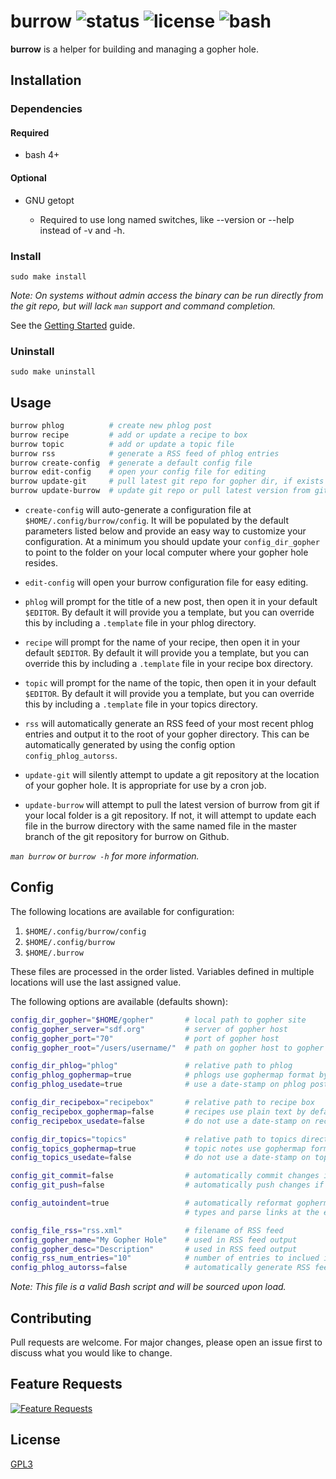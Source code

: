 # burrow ![status](https://img.shields.io/badge/status-working-green.svg?style=flat-square) ![license](https://img.shields.io/badge/license-GPL3-blue.svg?style=flat-square) ![bash](https://img.shields.io/badge/Bash-4%2B-lightgrey.svg?style=flat-square)

**burrow** is a helper for building and managing a gopher hole.

## Installation

### Dependencies

#### Required

* bash 4+

#### Optional

* GNU getopt

  * Required to use long named switches, like --version or --help instead of -v and -h.

### Install

`sudo make install`

_Note: On systems without admin access the binary can be run directly from the
git repo, but will lack `man` support and command completion._

See the [Getting Started](https://github.com/jamestomasino/burrow/wiki/Getting-Started) guide.

### Uninstall

`sudo make uninstall`

## Usage

```bash
burrow phlog          # create new phlog post
burrow recipe         # add or update a recipe to box
burrow topic          # add or update a topic file
burrow rss            # generate a RSS feed of phlog entries
burrow create-config  # generate a default config file
burrow edit-config    # open your config file for editing
burrow update-git     # pull latest git repo for gopher dir, if exists
burrow update-burrow  # update git repo or pull latest version from github
```

- `create-config` will auto-generate a configuration file at
`$HOME/.config/burrow/config`. It will be populated by the default parameters
listed below and provide an easy way to customize your configuration. At a
minimum you should update your `config_dir_gopher` to point to the folder on
your local computer where your gopher hole resides.

- `edit-config` will open your burrow configuration file for easy editing.

- `phlog` will prompt for the title of a new post, then open it in your default
`$EDITOR`. By default it will provide you a template, but you can override this
by including a `.template` file in your phlog directory.

- `recipe` will prompt for the name of your recipe, then open it in your default
`$EDITOR`. By default it will provide you a template, but you can override this
by including a `.template` file in your recipe box directory.

- `topic` will prompt for the name of the topic, then open it in your default
`$EDITOR`. By default it will provide you a template, but you can override this
by including a `.template` file in your topics directory.

- `rss` will automatically generate an RSS feed of your most recent phlog
entries and output it to the root of your gopher directory. This can be
automatically generated by using the config option `config_phlog_autorss`.

- `update-git` will silently attempt to update a git repository at the location
of your gopher hole. It is appropriate for use by a cron job.

- `update-burrow` will attempt to pull the latest version of burrow from git if
your local folder is a git repository. If not, it will attempt to update each
file in the burrow directory with the same named file in the master branch of
the git repository for burrow on Github.

_`man burrow` or `burrow -h` for more information._

## Config

The following locations are available for configuration:

1) `$HOME/.config/burrow/config`
2) `$HOME/.config/burrow`
3) `$HOME/.burrow`

These files are processed in the order listed. Variables defined in multiple
locations will use the last assigned value.

The following options are available (defaults shown):

```bash
config_dir_gopher="$HOME/gopher"       # local path to gopher site
config_gopher_server="sdf.org"         # server of gopher host
config_gopher_port="70"                # port of gopher host
config_gopher_root="/users/username/"  # path on gopher host to gopher site

config_dir_phlog="phlog"               # relative path to phlog
config_phlog_gophermap=true            # phlogs use gophermap format by default
config_phlog_usedate=true              # use a date-stamp on phlog posts

config_dir_recipebox="recipebox"       # relative path to recipe box
config_recipebox_gophermap=false       # recipes use plain text by default
config_recipebox_usedate=false         # do not use a date-stamp on recipe filenames

config_dir_topics="topics"             # relative path to topics directory
config_topics_gophermap=true           # topic notes use gophermap format by default
config_topics_usedate=false            # do not use a date-stamp on topic filenames

config_git_commit=false                # automatically commit changes if git repo
config_git_push=false                  # automatically push changes if git repo

config_autoindent=true                 # automatically reformat gophermaps with leading "i"
                                       # types and parse links at the end of file

config_file_rss="rss.xml"              # filename of RSS feed
config_gopher_name="My Gopher Hole"    # used in RSS feed output
config_gopher_desc="Description"       # used in RSS feed output
config_rss_num_entries="10"            # number of entries to inclued in RSS feed
config_phlog_autorss=false             # automatically generate RSS feed

```

_Note: This file is a valid Bash script and will be sourced upon load._

## Contributing
Pull requests are welcome. For major changes, please open an issue first to
discuss what you would like to change.

## Feature Requests

[![Feature Requests](http://feathub.com/jamestomasino/burrow?format=svg)](http://feathub.com/jamestomasino/burrow)

## License
[GPL3](LICENSE)
